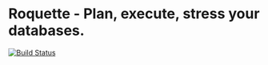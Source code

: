 # Roquette - Plan, execute, stress your databases.
[![Build Status](https://travis-ci.org/estebgonza/Roquette.svg?branch=master)](https://travis-ci.org/estebgonza/roquette)
